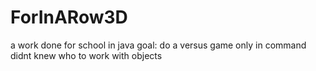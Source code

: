 # ForInARow3D
a work done for school in java
goal: do a versus game only in command
didnt knew who to work with objects
